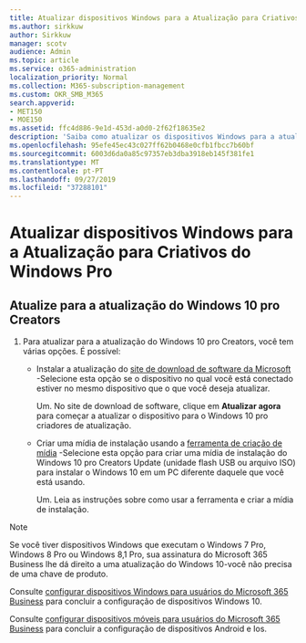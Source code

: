 ```yaml
---
title: Atualizar dispositivos Windows para a Atualização para Criativos do Windows Pro
ms.author: sirkkuw
author: Sirkkuw
manager: scotv
audience: Admin
ms.topic: article
ms.service: o365-administration
localization_priority: Normal
ms.collection: M365-subscription-management
ms.custom: OKR_SMB_M365
search.appverid:
- MET150
- MOE150
ms.assetid: ffc4d886-9e1d-453d-a0d0-2f62f18635e2
description: 'Saiba como atualizar os dispositivos Windows para a atualização do Windows 10 pro Creators. '
ms.openlocfilehash: 95efe45ec43c027ff62b0468e0cfb1fbcc7b60bf
ms.sourcegitcommit: 6003d6da0a85c97357eb3dba3918eb145f381fe1
ms.translationtype: MT
ms.contentlocale: pt-PT
ms.lasthandoff: 09/27/2019
ms.locfileid: "37288101"
---
```

# <a name="upgrade-windows-devices-to-windows-pro-creators-update"></a>Atualizar dispositivos Windows para a Atualização para Criativos do Windows Pro

## <a name="upgrade-to-windows-10-pro-creators-update"></a>Atualize para a atualização do Windows 10 pro Creators
  
1. Para atualizar para a atualização do Windows 10 pro Creators, você tem várias opções. É possível:
    
    - Instalar a atualização do [site de download de software da Microsoft](https://go.microsoft.com/fwlink/?LinkID=836951 ) -Selecione esta opção se o dispositivo no qual você está conectado estiver no mesmo dispositivo que o que você deseja atualizar.
    
      Um. No site de download de software, clique em **Atualizar agora** para começar a atualizar o dispositivo para o Windows 10 pro criadores de atualização. 
    
     - Criar uma mídia de instalação usando a [ferramenta de criação de mídia](https://go.microsoft.com/fwlink/?LinkID=836960) -Selecione esta opção para criar uma mídia de instalação do Windows 10 pro Creators Update (unidade flash USB ou arquivo ISO) para instalar o Windows 10 em um PC diferente daquele que você está usando.
    
        Um. Leia as instruções sobre como usar a ferramenta e criar a mídia de instalação. 

> [!Note]
> Se você tiver dispositivos Windows que executam o Windows 7 Pro, Windows 8 Pro ou Windows 8,1 Pro, sua assinatura do Microsoft 365 Business lhe dá direito a uma atualização do Windows 10-você não precisa de uma chave de produto.
    
Consulte [configurar dispositivos Windows para usuários do Microsoft 365 Business](set-up-windows-devices.md) para concluir a configuração de dispositivos Windows 10. 
  
Consulte [configurar dispositivos móveis para usuários do Microsoft 365 Business](set-up-mobile-devices.md) para concluir a configuração de dispositivos Android e Ios. 
  
